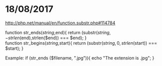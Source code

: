 
# 18/08/2017

http://php.net/manual/en/function.substr.php#114784


function str_ends($string,$end){
    return (substr($string,-strlen($end),strlen($end)) === $end);
}   
function str_begins($string,$start){
    return (substr($string,0,strlen($start)) === $start);
}   

Example:
if (str_ends ($filename, ".jpg")){
   echo "The extension is .jpg";
}
